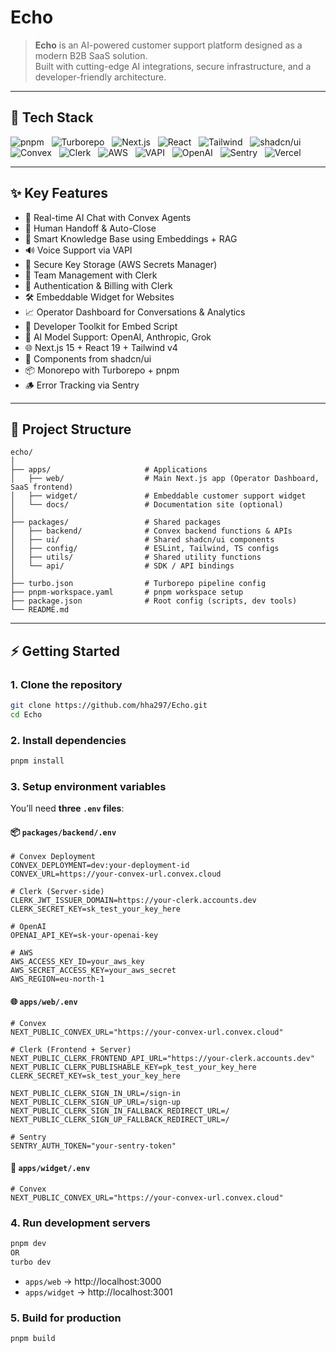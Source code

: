 # Echo

> **Echo** is an AI-powered customer support platform designed as a modern B2B SaaS solution.  
> Built with cutting-edge AI integrations, secure infrastructure, and a developer-friendly architecture.

---

## 🚀 Tech Stack

![pnpm](https://img.shields.io/badge/pnpm-workspace-yellow?logo=pnpm) &nbsp;
![Turborepo](https://img.shields.io/badge/monorepo-turborepo-blue?logo=turbo) &nbsp;
![Next.js](https://img.shields.io/badge/Next.js-15-black?logo=nextdotjs) &nbsp;
![React](https://img.shields.io/badge/React-19-61dafb?logo=react) &nbsp;
![Tailwind](https://img.shields.io/badge/TailwindCSS-v4-38B2AC?logo=tailwindcss) &nbsp;
![shadcn/ui](https://img.shields.io/badge/UI-shadcn%2Fui-white) &nbsp;
![Convex](https://img.shields.io/badge/Backend-Convex-purple) &nbsp;
![Clerk](https://img.shields.io/badge/Auth-Clerk-red?logo=clerk) &nbsp;
![AWS](https://img.shields.io/badge/Secrets-AWS-orange?logo=amazonaws) &nbsp;
![VAPI](https://img.shields.io/badge/Voice-VAPI-blue) &nbsp;
![OpenAI](https://img.shields.io/badge/AI-OpenAI-black?logo=openai) &nbsp;
![Sentry](https://img.shields.io/badge/Error%20Tracking-Sentry-purple?logo=sentry) &nbsp;
![Vercel](https://img.shields.io/badge/Deploy-Vercel-black?logo=vercel)

---

## ✨ Key Features

- 🤖 Real-time AI Chat with Convex Agents
- 📣 Human Handoff & Auto-Close
- 🧠 Smart Knowledge Base using Embeddings + RAG
- 🔊 Voice Support via VAPI
- 🔑 Secure Key Storage (AWS Secrets Manager)
- 👥 Team Management with Clerk
- 🔐 Authentication & Billing with Clerk
- 🛠️ Embeddable Widget for Websites
- 📈 Operator Dashboard for Conversations & Analytics
- 🧰 Developer Toolkit for Embed Script
- 🧠 AI Model Support: OpenAI, Anthropic, Grok
- 🌐 Next.js 15 + React 19 + Tailwind v4
- 🧩 Components from shadcn/ui
- 📦 Monorepo with Turborepo + pnpm
- 🪵 Error Tracking via Sentry

---

## 📂 Project Structure

```
echo/
│
├── apps/                     # Applications
│   ├── web/                  # Main Next.js app (Operator Dashboard, SaaS frontend)
│   ├── widget/               # Embeddable customer support widget
│   └── docs/                 # Documentation site (optional)
│
├── packages/                 # Shared packages
│   ├── backend/              # Convex backend functions & APIs
│   ├── ui/                   # Shared shadcn/ui components
│   ├── config/               # ESLint, Tailwind, TS configs
│   ├── utils/                # Shared utility functions
│   └── api/                  # SDK / API bindings
│
├── turbo.json                # Turborepo pipeline config
├── pnpm-workspace.yaml       # pnpm workspace setup
├── package.json              # Root config (scripts, dev tools)
└── README.md
```

---

## ⚡ Getting Started

### 1. Clone the repository

```bash
git clone https://github.com/hha297/Echo.git
cd Echo
```

### 2. Install dependencies

```bash
pnpm install
```

### 3. Setup environment variables

You’ll need **three `.env` files**:

#### 📦 `packages/backend/.env`

```
# Convex Deployment
CONVEX_DEPLOYMENT=dev:your-deployment-id
CONVEX_URL=https://your-convex-url.convex.cloud

# Clerk (Server-side)
CLERK_JWT_ISSUER_DOMAIN=https://your-clerk.accounts.dev
CLERK_SECRET_KEY=sk_test_your_key_here

# OpenAI
OPENAI_API_KEY=sk-your-openai-key

# AWS
AWS_ACCESS_KEY_ID=your_aws_key
AWS_SECRET_ACCESS_KEY=your_aws_secret
AWS_REGION=eu-north-1
```

#### 🌐 `apps/web/.env`

```
# Convex
NEXT_PUBLIC_CONVEX_URL="https://your-convex-url.convex.cloud"

# Clerk (Frontend + Server)
NEXT_PUBLIC_CLERK_FRONTEND_API_URL="https://your-clerk.accounts.dev"
NEXT_PUBLIC_CLERK_PUBLISHABLE_KEY=pk_test_your_key_here
CLERK_SECRET_KEY=sk_test_your_key_here

NEXT_PUBLIC_CLERK_SIGN_IN_URL=/sign-in
NEXT_PUBLIC_CLERK_SIGN_UP_URL=/sign-up
NEXT_PUBLIC_CLERK_SIGN_IN_FALLBACK_REDIRECT_URL=/
NEXT_PUBLIC_CLERK_SIGN_UP_FALLBACK_REDIRECT_URL=/

# Sentry
SENTRY_AUTH_TOKEN="your-sentry-token"
```

#### 💬 `apps/widget/.env`

```
# Convex
NEXT_PUBLIC_CONVEX_URL="https://your-convex-url.convex.cloud"
```

### 4. Run development servers

```bash
pnpm dev
OR
turbo dev
```

- `apps/web` → http://localhost:3000
- `apps/widget` → http://localhost:3001

### 5. Build for production

```bash
pnpm build
```
